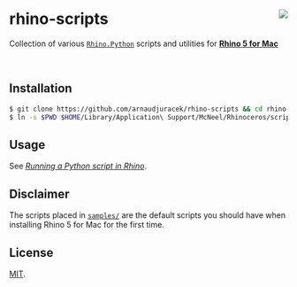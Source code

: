 # rhino-scripts <img src="https://developer.rhino3d.com/5/images/rhinodevlogo148x128.png" align="right">
Collection of various [`Rhino.Python`](https://developer.rhino3d.com/5/guides/rhinopython/) scripts and utilities for [**Rhino 5 for Mac**](https://www.rhino3d.com/download/rhino-for-mac/5/latest)

<br>

## Installation

```sh
$ git clone https://github.com/arnaudjuracek/rhino-scripts && cd rhino-scripts
$ ln -s $PWD $HOME/Library/Application\ Support/McNeel/Rhinoceros/scripts
```

## Usage

See [_Running a Python script in Rhino_](https://developer.rhino3d.com/5/guides/rhinopython/python-running-scripts/).

## Disclaimer

The scripts placed in [`samples/`](samples/) are the default scripts you should have when installing Rhino 5 for Mac for the first time. 

## License
[MIT](https://tldrlegal.com/license/mit-license).
